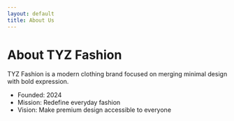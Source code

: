 ```yaml
---
layout: default
title: About Us
---
```


# About TYZ Fashion

TYZ Fashion is a modern clothing brand focused on merging minimal design with bold expression.

- Founded: 2024
- Mission: Redefine everyday fashion
- Vision: Make premium design accessible to everyone
